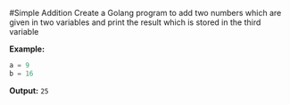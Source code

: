 #Simple Addition
Create a Golang program to add two numbers which are given in two variables and print the result which is stored in the third variable

**Example:**
```go
a = 9
b = 16
```


**Output:**
``25``